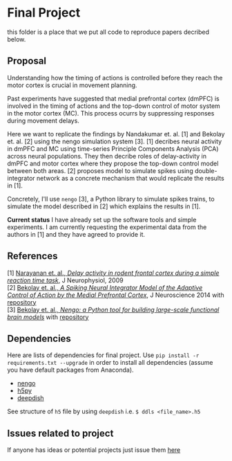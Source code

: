 # Final Project

this folder is a place that we put all code to reproduce papers decribed below.


## Proposal

Understanding how the timing of actions is controlled before they reach the motor cortex is crucial in movement planning.

Past experiments have suggested that medial prefrontal cortex (dmPFC) is involved in the timing of actions and the top-down control of motor system in the motor cortex (MC). This process ocurrs by suppressing responses during movement delays.

Here we want to replicate the findings by Nandakumar et. al. [1] and Bekolay et. al. [2] using the nengo simulation system [3]. [1] decribes neural activity in dmPFC and MC using time-series Principle Components Analysis (PCA) across neural populations. They then decribe roles of delay-activity in dmPFC and motor cortex where they propose the top-down control model between both areas. [2]  proposes model to simulate spikes using double-integrator network as a concrete mechanism that would replicate the results in [1].

Concretely, I'll use `nengo` [3], a Python library to simulate spikes trains, to simulate the model described in [2] which explains the results in [1].

**Current status**
I have already set up the software tools and simple experiments. I am currently requesting the experimental data from the authors in [1] and they have agreed to provide it.


## References

[1] [Narayanan et. al., _Delay activity in rodent frontal cortex during a simple reaction time task_](http://jn.physiology.org/content/101/6/2859.long), J Neurophysiol, 2009<br>
[2] [Bekolay et. al., _A Spiking Neural Integrator Model of the Adaptive Control of Action by the Medial Prefrontal Cortex_](http://www.jneurosci.org/content/34/5/1892.long), J Neuroscience 2014 with [repository](https://github.com/tbekolay/jneurosci2013)<br>
[3] [Bekolay et. al., _Nengo: a Python tool for building large-scale functional brain models_](http://www.ncbi.nlm.nih.gov/pmc/articles/PMC3880998/pdf/fninf-07-00048.pdf) with [repository](https://github.com/nengo/nengo)<br>


## Dependencies

Here are lists of dependencies for final project. Use
`pip install -r requirements.txt --upgrade`
in order to install all dependencies
(assume you have default packages from Anaconda).

- [nengo](https://github.com/nengo/nengo)
- [h5py](http://docs.h5py.org/en/latest/build.html)
- [deepdish](https://github.com/uchicago-cs/deepdish)

See structure of `h5` file by using `deepdish` i.e. `$ ddls <file_name>.h5`


## Issues related to project

If anyone has ideas or potential projects just issue
them [here](https://github.com/titipata/bme469_neural_control_of_movement/issues)
